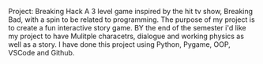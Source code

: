 Project: Breaking Hack
  A 3 level game inspired by the hit tv show, Breaking Bad, with a spin to be related to programming. The purpose of my project is to create a fun interactive story game. BY the end of the semester i'd like my project to have Mulitple characetrs, dialogue and working physics as well as a story. I have done this project using Python, Pygame, OOP, VSCode and Github.

